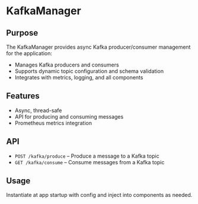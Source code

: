 # KafkaManager

## Purpose

The KafkaManager provides async Kafka producer/consumer management for the application:

- Manages Kafka producers and consumers
- Supports dynamic topic configuration and schema validation
- Integrates with metrics, logging, and all components

## Features

- Async, thread-safe
- API for producing and consuming messages
- Prometheus metrics integration

## API

- `POST /kafka/produce` – Produce a message to a Kafka topic
- `GET /kafka/consume` – Consume messages from a Kafka topic

## Usage

Instantiate at app startup with config and inject into components as needed.
